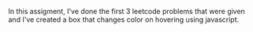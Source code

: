 In this assigment, I've done the first 3 leetcode problems that were given and I've created a box that changes color on hovering using javascript.
